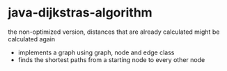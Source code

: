 # java-dijkstras-algorithm
the non-optimized version, distances that are already calculated might be calculated again
- implements a graph using graph, node and edge class
- finds the shortest paths from a starting node to every other node
